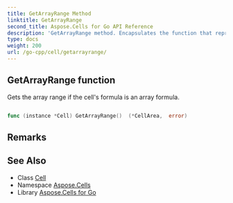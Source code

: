 ```yaml
---
title: GetArrayRange Method 
linktitle: GetArrayRange
second_title: Aspose.Cells for Go API Reference
description: 'GetArrayRange method. Encapsulates the function that represents getarrayrange in Go.'
type: docs
weight: 200
url: /go-cpp/cell/getarrayrange/
---
```


## GetArrayRange function

Gets the array range if the cell's formula is an array formula.

```go

func (instance *Cell) GetArrayRange()  (*CellArea,  error) 

```

## Remarks


## See Also

* Class [Cell](../)
* Namespace [Aspose.Cells](../../)
* Library [Aspose.Cells for Go](../../../)
